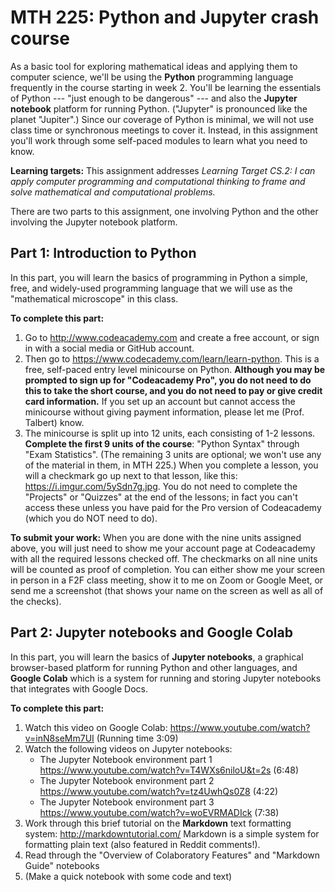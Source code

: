 # MTH 225: Python and Jupyter crash course 

As a basic tool for exploring mathematical ideas and applying them to computer science, we'll be using the **Python** programming language frequently in the course starting in week 2. You'll be learning the essentials of Python --- "just enough to be dangerous" --- and also the **Jupyter notebook** platform for running Python. ("Jupyter" is pronounced like the planet "Jupiter".) Since our coverage of Python is minimal, we will not use class time or synchronous meetings to cover it. Instead, in this assignment you'll work through some self-paced modules to learn what you need to know. 

**Learning targets:** This assignment addresses *Learning Target CS.2: I can apply computer programming and computational thinking to frame and solve mathematical and computational problems.*

There are two parts to this assignment, one involving Python and the other involving the Jupyter notebook platform. 

## Part 1: Introduction to Python

In this part, you will learn the basics of programming in Python a simple, free, and widely-used programming language that we will use as the "mathematical microscope" in this class. 

**To complete this part:**

1. Go to http://www.codeacademy.com and create a free account, or sign in with a social media or GitHub account. 
2. Then go to https://www.codecademy.com/learn/learn-python. This is a free, self-paced entry level minicourse on Python. **Although you may be prompted to sign up for "Codeacademy Pro", you do not need to do this to take the short course, and you do not need to pay or give credit card information.** If you set up an account but cannot access the minicourse without giving payment information, please let me (Prof. Talbert) know. 
3. The minicourse is split up into 12 units, each consisting of 1-2 lessons. **Complete the first 9 units of the course**: "Python Syntax" through "Exam Statistics". (The remaining 3 units are optional; we won't use any of the material in them, in MTH 225.) When you complete a lesson, you will a checkmark go up next to that lesson, like this: https://i.imgur.com/5ySdn7g.jpg. You do not need to complete the "Projects" or "Quizzes" at the end of the lessons; in fact you can't access these unless you have paid for the Pro version of Codeacademy (which you do NOT need to do). 


**To submit your work:** When you are done with the nine units assigned above, you will just need to show me your account page at Codeacademy with all the required lessons checked off. The checkmarks on all nine units will be counted as proof of completion. You can either show me your screen in person in a F2F class meeting, show it to me on Zoom or Google Meet, or send me a screenshot (that shows your name on the screen as well as all of the checks). 

## Part 2: Jupyter notebooks and Google Colab

In this part, you will learn the basics of  **Jupyter notebooks**, a graphical browser-based platform for running Python and other languages, and **Google Colab** which is a system for running and storing Jupyter notebooks that integrates with Google Docs. 

**To complete this part:**

1. Watch this video on Google Colab: https://www.youtube.com/watch?v=inN8seMm7UI  (Running time 3:09) 
2. Watch the following videos on Jupyter notebooks: 
    + The Jupyter Notebook environment part 1 https://www.youtube.com/watch?v=T4WXs6niloU&t=2s (6:48)
    + The Jupyter Notebook environment part 2 https://www.youtube.com/watch?v=tz4UwhQs0Z8 (4:22) 
    + The Jupyter Notebook environment part 3 https://www.youtube.com/watch?v=woEVRMADIck (7:38) 
3. Work through this brief tutorial on the **Markdown** text formatting system: http://markdowntutorial.com/  Markdown is a simple system for formatting plain text (also featured in Reddit comments!). 
4. Read through the "Overview of Colaboratory Features" and "Markdown Guide" notebooks 
5. (Make a quick notebook with some code and text)